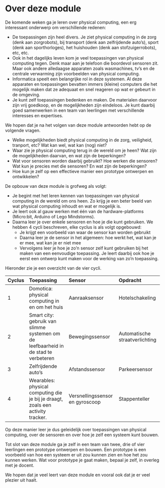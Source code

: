 # Over deze module

De komende weken ga je leren over physical computing, een erg interessant onderwerp om verschillende redenen:

* De toepassingen zijn heel divers. Je ziet physical computing in de zorg (denk aan zorgrobots), bij transport (denk aan zelfrijdende auto’s), sport (denk aan sporthorloges), het huishouden (denk aan stofzuigerrobots), etc, etc.
* Ook in het dagelijks leven kom je veel toepassingen van physical computing tegen. Denk maar aan je telefoon die boordevol sensoren zit. Maar ook andere alledaagse apparaten zoals wasmachines, tv’s en de centrale verwarming zijn voorbeelden van physical computing.
* Informatica speelt een belangrijke rol in deze systemen. Al deze apparaten en toepassingen bevatten immers (kleine) computers die het mogelijk maken dat ze adequaat en snel reageren op wat er gebeurt in de omgeving.
* Je kunt zelf toepassingen bedenken en maken. De materialen daarvoor zijn vrij goedkoop, en de mogelijkheden zijn eindeloos. Je kunt daarbij goed samenwerken in een team van leerlingen met verschillende interesses en expertises.
 


We hopen dat je na het volgen van deze module antwoorden hebt op de volgende vragen.

* Welke mogelijkheden biedt physical computing in de zorg, veiligheid, tranport, etc? Wat kan wel, wat kan (nog) niet? 
* Waar zie je physical computing terug in de wereld om je heen? Wat zijn de mogelijkheden daarvan, en wat zijn de beperkingen?
* Wat voor sensoren worden daarbij gebruikt? Hoe werken die sensoren? Wat kun je precies met die sensoren? En wat zijn de beperkingen?
* Hoe kun je zelf op een effectieve manier een prototype ontwerpen en ontwikkelen?
 

De opbouw van deze module is grofweg als volgt:

* Je begint met het leren kennen van toepassingen van physical computing in de wereld om ons heen. Zo krijg je een beter beeld van wat physical computing inhoudt en wat er mogelijk is.
* Je leert ook al gauw werken met één van de hardware-platforms (Micro:bit, Arduino of Lego Mindstorms).
* Daarna leer je over enkele sensoren en hoe je die kunt gebruiken. We hebben 4 cycli beschreven, elke cyclus is als volgt opgebouwd:
    * Je krijgt een voorbeeld van waar de sensor kan worden gebruikt
    * Daarna leer je de sensor in het algemeen: hoe werkt het, wat kan je er mee, wat kan je er niet mee
    * Vervolgens leer je hoe je zo’n sensor zelf kunt gebruiken bij het maken van een eenvoudige toepassing. Je leert daarbij ook hoe je eerst een ontwerp kunt maken voor de werking van zo’n toepassing.
    
Hieronder zie je een overzicht van de vier cycli.

| Cyclus | Toepassing                                     | Sensor         | Opdracht        |
| :--    | :--                                            | :--            | :--             |
| 1      | Domotica: physical computing in en om het huis | Aanraaksensor  | Hotelschakeling |
| 2      | Smart city: gebruik van slimme systemen om de leefbaarheid in de stad te verbeteren | Bewegingssensor | Automatische straatverlichting |
| 3      | Zelfrijdende auto’s                            | Afstandssensor | Parkeersensor   |
| 4      | Wearables: physical computing die je bij je draagt, zoals een activity tracker. | Versnellingssensor en gyroscoop | Stappenteller |
 

Op deze manier leer je dus geleidelijk over toepassingen van physical computing, over de sensoren en over hoe je zelf een systeem kunt bouwen.


Tot slot van deze module ga je zelf in een team van twee, drie of vier leerlingen een prototype ontwerpen en bouwen. Een prototype is een voorbeeld van hoe een systeem er uit zou kunnen zien en hoe het zou kunnen werken. Wat voor prototype je gaat maken, bepaal je zelf, in overleg met je docent.


We hopen dat je veel leert van deze module en vooral ook dat je er veel plezier uit haalt.